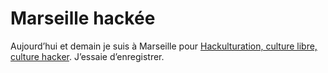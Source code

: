 # Marseille hackée

Aujourd’hui et demain je suis à Marseille pour [Hackulturation, culture libre, culture hacker](http://www.ecrans.fr/Marseille-hackee,2427.html). J’essaie d’enregistrer.